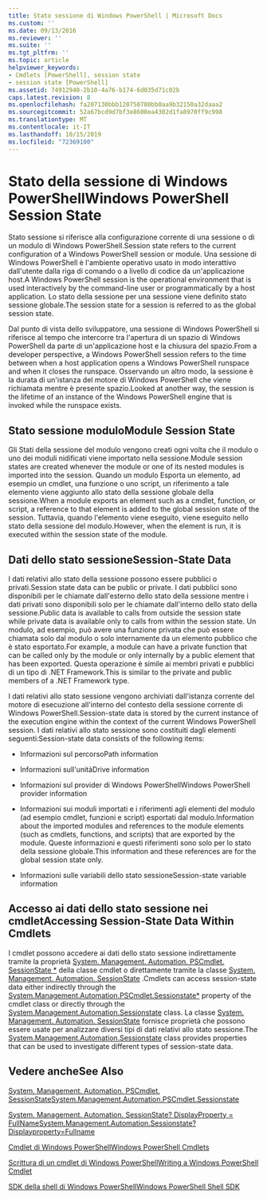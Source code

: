 ```yaml
---
title: Stato sessione di Windows PowerShell | Microsoft Docs
ms.custom: ''
ms.date: 09/13/2016
ms.reviewer: ''
ms.suite: ''
ms.tgt_pltfrm: ''
ms.topic: article
helpviewer_keywords:
- Cmdlets [PowerShell], session state
- session state [PowerShell]
ms.assetid: 74912940-2b10-4a76-b174-6d035d71c02b
caps.latest.revision: 8
ms.openlocfilehash: fa207130bbb120750780bb0aa9b32150a32daaa2
ms.sourcegitcommit: 52a67bcd9d7bf3e8600ea4302d1fa8970ff9c998
ms.translationtype: MT
ms.contentlocale: it-IT
ms.lasthandoff: 10/15/2019
ms.locfileid: "72369100"
---
```

# <a name="windows-powershell-session-state"></a><span data-ttu-id="4eb55-102">Stato della sessione di Windows PowerShell</span><span class="sxs-lookup"><span data-stu-id="4eb55-102">Windows PowerShell Session State</span></span>

<span data-ttu-id="4eb55-103">Stato sessione si riferisce alla configurazione corrente di una sessione o di un modulo di Windows PowerShell.</span><span class="sxs-lookup"><span data-stu-id="4eb55-103">Session state refers to the current configuration of a Windows PowerShell session or module.</span></span> <span data-ttu-id="4eb55-104">Una sessione di Windows PowerShell è l'ambiente operativo usato in modo interattivo dall'utente dalla riga di comando o a livello di codice da un'applicazione host.</span><span class="sxs-lookup"><span data-stu-id="4eb55-104">A Windows PowerShell session is the operational environment that is used interactively by the command-line user or programmatically by a host application.</span></span> <span data-ttu-id="4eb55-105">Lo stato della sessione per una sessione viene definito stato sessione globale.</span><span class="sxs-lookup"><span data-stu-id="4eb55-105">The session state for a session is referred to as the global session state.</span></span>

<span data-ttu-id="4eb55-106">Dal punto di vista dello sviluppatore, una sessione di Windows PowerShell si riferisce al tempo che intercorre tra l'apertura di un spazio di Windows PowerShell da parte di un'applicazione host e la chiusura del spazio.</span><span class="sxs-lookup"><span data-stu-id="4eb55-106">From a developer perspective, a Windows PowerShell session refers to the time between when a host application opens a Windows PowerShell runspace and when it closes the runspace.</span></span> <span data-ttu-id="4eb55-107">Osservando un altro modo, la sessione è la durata di un'istanza del motore di Windows PowerShell che viene richiamata mentre è presente spazio.</span><span class="sxs-lookup"><span data-stu-id="4eb55-107">Looked at another way, the session is the lifetime of an instance of the Windows PowerShell engine that is invoked while the runspace exists.</span></span>

## <a name="module-session-state"></a><span data-ttu-id="4eb55-108">Stato sessione modulo</span><span class="sxs-lookup"><span data-stu-id="4eb55-108">Module Session State</span></span>

<span data-ttu-id="4eb55-109">Gli Stati della sessione del modulo vengono creati ogni volta che il modulo o uno dei moduli nidificati viene importato nella sessione.</span><span class="sxs-lookup"><span data-stu-id="4eb55-109">Module session states are created whenever the module or one of its nested modules is imported into the session.</span></span> <span data-ttu-id="4eb55-110">Quando un modulo Esporta un elemento, ad esempio un cmdlet, una funzione o uno script, un riferimento a tale elemento viene aggiunto allo stato della sessione globale della sessione.</span><span class="sxs-lookup"><span data-stu-id="4eb55-110">When a module exports an element such as a cmdlet, function, or script, a reference to that element is added to the global session state of the session.</span></span> <span data-ttu-id="4eb55-111">Tuttavia, quando l'elemento viene eseguito, viene eseguito nello stato della sessione del modulo.</span><span class="sxs-lookup"><span data-stu-id="4eb55-111">However, when the element is run, it is executed within the session state of the module.</span></span>

## <a name="session-state-data"></a><span data-ttu-id="4eb55-112">Dati dello stato sessione</span><span class="sxs-lookup"><span data-stu-id="4eb55-112">Session-State Data</span></span>

<span data-ttu-id="4eb55-113">I dati relativi allo stato della sessione possono essere pubblici o privati.</span><span class="sxs-lookup"><span data-stu-id="4eb55-113">Session state data can be public or private.</span></span> <span data-ttu-id="4eb55-114">I dati pubblici sono disponibili per le chiamate dall'esterno dello stato della sessione mentre i dati privati sono disponibili solo per le chiamate dall'interno dello stato della sessione.</span><span class="sxs-lookup"><span data-stu-id="4eb55-114">Public data is available to calls from outside the session state while private data is available only to calls from within the session state.</span></span> <span data-ttu-id="4eb55-115">Un modulo, ad esempio, può avere una funzione privata che può essere chiamata solo dal modulo o solo internamente da un elemento pubblico che è stato esportato.</span><span class="sxs-lookup"><span data-stu-id="4eb55-115">For example, a module can have a private function that can be called only by the module or only internally by a public element that has been exported.</span></span> <span data-ttu-id="4eb55-116">Questa operazione è simile ai membri privati e pubblici di un tipo di .NET Framework.</span><span class="sxs-lookup"><span data-stu-id="4eb55-116">This is similar to the private and public members of a .NET Framework type.</span></span>

<span data-ttu-id="4eb55-117">I dati relativi allo stato sessione vengono archiviati dall'istanza corrente del motore di esecuzione all'interno del contesto della sessione corrente di Windows PowerShell.</span><span class="sxs-lookup"><span data-stu-id="4eb55-117">Session-state data is stored by the current instance of the execution engine within the context of the current Windows PowerShell session.</span></span> <span data-ttu-id="4eb55-118">I dati relativi allo stato sessione sono costituiti dagli elementi seguenti:</span><span class="sxs-lookup"><span data-stu-id="4eb55-118">Session-state data consists of the following items:</span></span>

- <span data-ttu-id="4eb55-119">Informazioni sul percorso</span><span class="sxs-lookup"><span data-stu-id="4eb55-119">Path information</span></span>

- <span data-ttu-id="4eb55-120">Informazioni sull'unità</span><span class="sxs-lookup"><span data-stu-id="4eb55-120">Drive information</span></span>

- <span data-ttu-id="4eb55-121">Informazioni sul provider di Windows PowerShell</span><span class="sxs-lookup"><span data-stu-id="4eb55-121">Windows PowerShell provider information</span></span>

- <span data-ttu-id="4eb55-122">Informazioni sui moduli importati e i riferimenti agli elementi del modulo (ad esempio cmdlet, funzioni e script) esportati dal modulo.</span><span class="sxs-lookup"><span data-stu-id="4eb55-122">Information about the imported modules and references to the module elements (such as cmdlets, functions, and scripts) that are exported by the module.</span></span> <span data-ttu-id="4eb55-123">Queste informazioni e questi riferimenti sono solo per lo stato della sessione globale.</span><span class="sxs-lookup"><span data-stu-id="4eb55-123">This information and these references are for the global session state only.</span></span>

- <span data-ttu-id="4eb55-124">Informazioni sulle variabili dello stato sessione</span><span class="sxs-lookup"><span data-stu-id="4eb55-124">Session-state variable information</span></span>

## <a name="accessing-session-state-data-within-cmdlets"></a><span data-ttu-id="4eb55-125">Accesso ai dati dello stato sessione nei cmdlet</span><span class="sxs-lookup"><span data-stu-id="4eb55-125">Accessing Session-State Data Within Cmdlets</span></span>

<span data-ttu-id="4eb55-126">I cmdlet possono accedere ai dati dello stato sessione indirettamente tramite la proprietà [System. Management. Automation. PSCmdlet. SessionState \*](/dotnet/api/System.Management.Automation.PSCmdlet.SessionState) della classe cmdlet o direttamente tramite la classe [System. Management. Automation. SessionState](/dotnet/api/System.Management.Automation.SessionState) .</span><span class="sxs-lookup"><span data-stu-id="4eb55-126">Cmdlets can access session-state data either indirectly through the [System.Management.Automation.PSCmdlet.Sessionstate\*](/dotnet/api/System.Management.Automation.PSCmdlet.SessionState) property of the cmdlet class or directly through the [System.Management.Automation.Sessionstate](/dotnet/api/System.Management.Automation.SessionState) class.</span></span> <span data-ttu-id="4eb55-127">La classe [System. Management. Automation. SessionState](/dotnet/api/System.Management.Automation.SessionState) fornisce proprietà che possono essere usate per analizzare diversi tipi di dati relativi allo stato sessione.</span><span class="sxs-lookup"><span data-stu-id="4eb55-127">The [System.Management.Automation.Sessionstate](/dotnet/api/System.Management.Automation.SessionState) class provides properties that can be used to investigate different types of session-state data.</span></span>

## <a name="see-also"></a><span data-ttu-id="4eb55-128">Vedere anche</span><span class="sxs-lookup"><span data-stu-id="4eb55-128">See Also</span></span>

[<span data-ttu-id="4eb55-129">System. Management. Automation. PSCmdlet. SessionState</span><span class="sxs-lookup"><span data-stu-id="4eb55-129">System.Management.Automation.PSCmdlet.Sessionstate</span></span>](/dotnet/api/System.Management.Automation.PSCmdlet.SessionState)

[<span data-ttu-id="4eb55-130">System. Management. Automation. SessionState? DisplayProperty = FullName</span><span class="sxs-lookup"><span data-stu-id="4eb55-130">System.Management.Automation.Sessionstate?Displayproperty=Fullname</span></span>](/dotnet/api/System.Management.Automation.SessionState)

[<span data-ttu-id="4eb55-131">Cmdlet di Windows PowerShell</span><span class="sxs-lookup"><span data-stu-id="4eb55-131">Windows PowerShell Cmdlets</span></span>](./cmdlet-overview.md)

[<span data-ttu-id="4eb55-132">Scrittura di un cmdlet di Windows PowerShell</span><span class="sxs-lookup"><span data-stu-id="4eb55-132">Writing a Windows PowerShell Cmdlet</span></span>](./writing-a-windows-powershell-cmdlet.md)

[<span data-ttu-id="4eb55-133">SDK della shell di Windows PowerShell</span><span class="sxs-lookup"><span data-stu-id="4eb55-133">Windows PowerShell Shell SDK</span></span>](../windows-powershell-reference.md)
